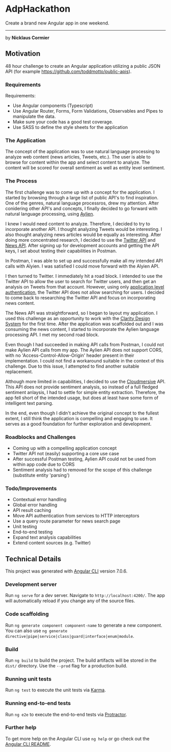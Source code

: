 # AdpHackathon
Create a brand new Angular app in one weekend.
___
by **Nicklaus Cormier**

## Motivation
 48 hour challenge to create an Angular application utilizing a public JSON API (for example https://github.com/toddmotto/public-apis).
 
### Requirements
Requirements:
- Use Angular components (Typescript)
- Use Angular Router, Forms, Form Validations, Observables and Pipes to manipulate the data.
- Make sure your code has a good test coverage.
- Use SASS to define the style sheets for the application

### The Application
The concept of the application was to use natural language processing to analyze web content (news articles, Tweets, etc.). The user is able to browse for content within the app and select content to analyze. The content will be scored for overall sentiment as well as entity level sentiment.

### The Process
The first challenge was to come up with a concept for the application. I started by browsing through a large list of public API's to find inspiration. One of the genres, natural language processros, drew my attention. After conidering other API's and concepts, I finally decided to go forward with natural language processing, using [Aylien](https://docs.aylien.com/).

I knew I would need content to analyze. Therefore, I decided to try to incorporate another API. I thought analyzing Tweets would be interesting. I also thought analyzing news articles would be equally as interesting. After doing more concentrated research, I decided to use the [Twitter API](https://developer.twitter.com/en/docs) and [News API](https://newsapi.org/). After signing up for development accounts and getting the API keys, I set about testing their capabilities in Postman.

In Postman, I was able to set up and successfully make all my intended API calls with Alyien. I was satisfied I could move forward with the Alyien API. 

I then turned to Twitter. I immediately hit a road block. I intended to use the Twitter API to allow the user to search for Twitter users, and then get an analysis on Tweets from that account. However, using only [application level authentication](https://developer.twitter.com/en/docs/basics/authentication/overview/application-only), the Twitter API does not allow searching for users. I decided to come back to researching the Twitter API and focus on incorporating news content.

The News API was straightforward, so I began to layout my application. I used this challenge as an opportunity to work with the [Clarity Design System](https://vmware.github.io/clarity/) for the first time. After the application was scaffolded out and I was consuming the news content, I started to incorporate the Aylien language processing API. I met my second road block.

Even though I had succeeded in making API calls from Postman, I could not make Aylien API calls from my app. The Aylien API does not support CORS, with no 'Access-Control-Allow-Origin' header present in their implementation. I could not find a workaround suitable in the context of this challenge. Due to this issue, I attempted to find another suitable replacement.

Although more limited in capabilities, I decided to use the [Cloudmersive](https://api.cloudmersive.com/) API. This API does not provide sentiment analysis, so instead of a full fledged sentiment anlaysis, I had to settle for simple entity extraction. Therefore, the app fell short of the intended usage, but does at least have some form of intelligent text parsing.

In the end, even though I didn't achieve the original concept to the fullest extent, I still think the application is compelling and engaging to use. It serves as a good foundation for further exploration and development.

### Roadblocks and Challenges
- Coming up with a compelling application concept
- Twitter API not (easily) supporting a core use case
- After successful Postman testing, Aylien API could not be used from within app code due to CORS
- Sentiment analysis had to removed for the scope of this challenge (substitute entity 'parsing')

### Todo/Improvements
- Contextual error handling
- Global error handling
- API result caching
- Move API authentication from services to HTTP interceptors
- Use a query route parameter for news search page
- Unit testing
- End-to-end testing
- Expand text analysis capabilities
- Extend content sources (e.g. Twitter)

## Technical Details

This project was generated with [Angular CLI](https://github.com/angular/angular-cli) version 7.0.6.

### Development server

Run `ng serve` for a dev server. Navigate to `http://localhost:4200/`. The app will automatically reload if you change any of the source files.

### Code scaffolding

Run `ng generate component component-name` to generate a new component. You can also use `ng generate directive|pipe|service|class|guard|interface|enum|module`.

### Build

Run `ng build` to build the project. The build artifacts will be stored in the `dist/` directory. Use the `--prod` flag for a production build.

### Running unit tests

Run `ng test` to execute the unit tests via [Karma](https://karma-runner.github.io).

### Running end-to-end tests

Run `ng e2e` to execute the end-to-end tests via [Protractor](http://www.protractortest.org/).

### Further help

To get more help on the Angular CLI use `ng help` or go check out the [Angular CLI README](https://github.com/angular/angular-cli/blob/master/README.md).
